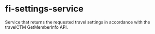# fi-settings-service
Service that returns the requested travel settings in accordance with the travelCTM GetMemberInfo API.  
